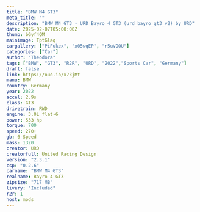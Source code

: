 ```yaml
---
title: "BMW M4 GT3"
meta_title: ""
description: "BMW M4 GT3 - URD Bayro 4 GT3 (urd_bayro_gt3_v2) by URD"
date: 2025-02-07T05:00:00Z
thumb: bGyf4QM
mainimage: TptGlaq
cargallery: ["PiFukex", "x05wqEP", "r5uVOOU"]
categories: ["Car"]
author: "Theodora"
tags: ["BMW", "GT3", "R2R", "URD", "2022","Sports Car", "Germany"]
draft: false
link: https://ouo.io/x7kjMt
manu: BMW
country: Germany
year: 2022
accel: 2.9s
class: GT3
drivetrain: RWD
engine: 3.0L flat-6
power: 533 hp
torque: 700 
speed: 270+ 
gb: 6-Speed
mass: 1320 
creator: URD
creatorfull: United Racing Design
version: "2.3.1"
csp: "0.2.6"
carname: "BMW M4 GT3"
realname: Bayro 4 GT3
zipsize: "717 MB"
livery: "Included"
r2r: 1
host: mods
---
```

